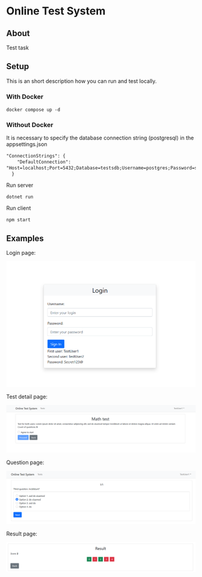# Online Test System

## About
Test task

## Setup
This is an short description how you can run and test locally. 
### With Docker
```
docker compose up -d
```
### Without Docker
It is necessary to specify the database connection string (postgresql) in the appsettings.json
```
"ConnectionStrings": {
    "DefaultConnection": "Host=localhost;Port=5432;Database=testsdb;Username=postgres;Password=secret"
  }
```
Run server
```
dotnet run
```
Run client
```
npm start
```

## Examples

Login page:

![login](img/login-page.png)

Test detail page:

![login](img/test-detail-page.png)

Question page:

![login](img/question.png)

Result page:

![login](img/result.png)
